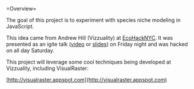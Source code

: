 =Overview=

The goal of this project is to experiment with species niche modeling in JavaScript.

This idea came from Andrew Hill (Vizzuality) at [EcoHackNYC](http://www.ecohacknyc.org). It was presented as an igite talk ([video](http://vimeo.com/31709081) or  [slides](http://www.slideshare.net/jatorre/aaron-steele-using-visualraster-to-explore-worldclim-data)) on Friday night and was hacked on all day Saturday.

This project will leverage some cool techniques being developed at Vizzuality, including VisualRaster:

[http://visualraster.appspot.com](http://visualraster.appspot.com)

